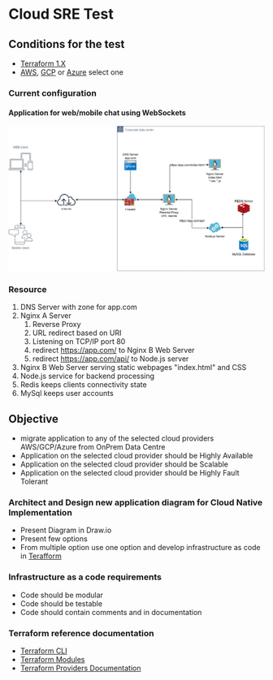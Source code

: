 # Cloud SRE Test

## Conditions for the test

- [Terraform 1.X](https://www.terraform.io/)
- [AWS](https://aws.amazon.com/), [GCP](https://cloud.google.com/) or [Azure](https://portal.azure.com) select one

### Current configuration

#### Application for web/mobile chat using WebSockets

![](/Images/OnPrem.png)

### Resource

1. DNS Server with zone for app.com
2. Nginx A Server
   1. Reverse Proxy
   2. URL redirect based on URI
   3. Listening on TCP/IP port 80
   4. redirect https://app.com/ to Nginx B Web Server
   5. redirect https://app.com/api/ to Node.js server
3. Nginx B Web Server serving static webpages "index.html" and CSS
4. Node.js service for backend processing
5. Redis keeps clients connectivity state
6. MySql keeps user accounts

## Objective

- migrate application to any of the selected cloud providers AWS/GCP/Azure from OnPrem Data Centre
- Application on the selected cloud provider should be Highly Available
- Application on the selected cloud provider should be Scalable
- Application on the selected cloud provider should be Highly Fault Tolerant

### Architect and Design new application diagram for Cloud Native Implementation

- Present Diagram in Draw.io
- Present few options
- From multiple option use one option and develop infrastructure as code in [Terafform](https://www.terraform.io/)

### Infrastructure as a code requirements

- Code should be modular
- Code should be testable
- Code should contain comments and in documentation

### Terraform reference documentation

- [Terraform CLI](https://www.terraform.io/downloads)
- [Terraform Modules](https://registry.terraform.io/browse/modules)
- [Terraform Providers Documentation](https://registry.terraform.io/namespaces/hashicorp)
